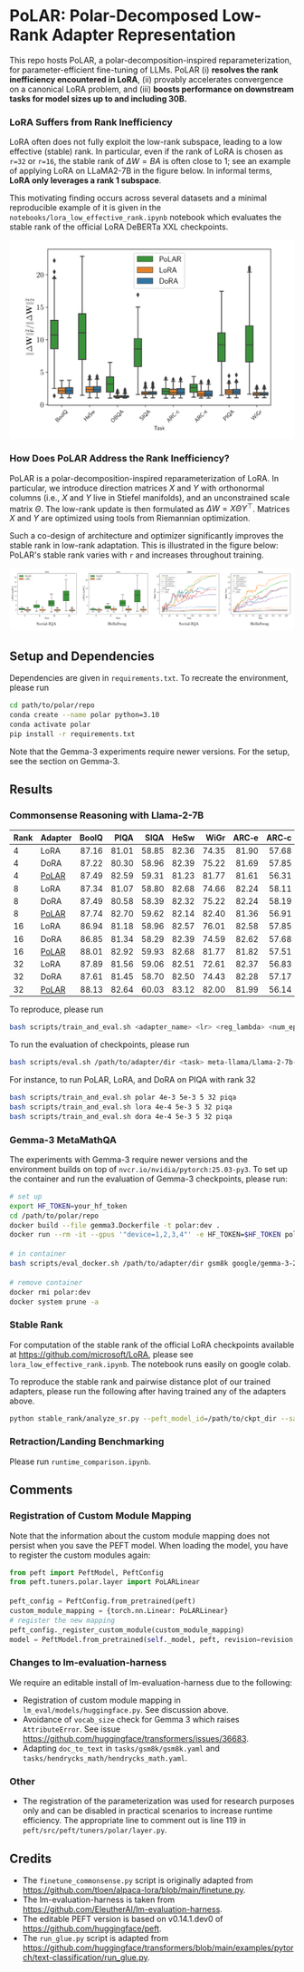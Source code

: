 # PoLAR: Polar-Decomposed Low-Rank Adapter Representation


This repo hosts PoLAR, a polar-decomposition-inspired reparameterization, for parameter-efficient fine-tuning of LLMs. PoLAR (i) **resolves the rank inefficiency encountered in LoRA**, (ii) provably accelerates convergence on a canonical LoRA problem, and (iii) **boosts performance on downstream tasks for model sizes up to and including 30B.**

### LoRA Suffers from Rank Inefficiency

LoRA often does not fully exploit the low-rank subspace, leading to a low effective (stable) rank. In particular, even if the rank of LoRA is chosen as `r=32` or `r=16`, the stable rank of $\Delta W = BA$ is often close to 1; see an example of applying LoRA on LLaMA2-7B in the figure below. In informal terms, **LoRA only leverages a rank 1 subspace**. 

This motivating finding occurs across several datasets and a minimal reproducible example of it is given in the `notebooks/lora_low_effective_rank.ipynb` notebook which evaluates the stable rank of the official LoRA DeBERTa XXL checkpoints.

![Low Directional Diversity](assets/low-sr.svg)

### How Does PoLAR Address the Rank Inefficiency?

PoLAR is a polar-decomposition-inspired reparameterization of LoRA. In particular, we introduce direction matrices $X$ and $Y$ with orthonormal columns (i.e., $X$ and $Y$ live in Stiefel manifolds), and an unconstrained scale matrix $\Theta$. The low-rank
update is then formulated as $\Delta W = X \Theta Y^\top$. Matrices $X$ and $Y$ are optimized 
using tools from Riemannian optimization. 

Such a co-design of architecture and optimizer significantly improves the stable rank in low-rank adaptation. This is illustrated in the figure below: PoLAR's stable rank varies with `r` and increases throughout training.

![Low Directional Diversity](assets/sr-evolution.svg)

## Setup and Dependencies

Dependencies are given in `requirements.txt`. To recreate the environment, please run
```sh
cd path/to/polar/repo
conda create --name polar python=3.10
conda activate polar
pip install -r requirements.txt
```
Note that the Gemma-3 experiments require newer versions. For the setup, see the section on Gemma-3.

## Results


### Commonsense Reasoning with Llama-2-7B


| Rank | Adapter | BoolQ | PIQA | SIQA | HeSw | WiGr | ARC‑e | ARC‑c | OBQA | Avg. |
|------|---------|------:|-----:|-----:|-----:|-----:|------:|------:|-----:|---------:|
| 4  | LoRA          | 87.16 | 81.01 | 58.85 | 82.36 | 74.35 | 81.90 | 57.68 | 56.80 | 72.51 |
| 4  | DoRA          | 87.22 | 80.30 | 58.96 | 82.39 | 75.22 | 81.69 | 57.85 | 56.80 | 72.55 |
| 4  | [PoLAR](https://github.com/kcc-lion/polar/releases/download/llama-2-7b/polar_rank4.zip)         | 87.49 | 82.59 | 59.31 | 81.23 | 81.77 | 81.61 | 56.31 | 55.80 | **73.26** |
| 8  | LoRA          | 87.34 | 81.07 | 58.80 | 82.68 | 74.66 | 82.24 | 58.11 | 55.80 | 72.59 |
| 8  | DoRA          | 87.49 | 80.58 | 58.39 | 82.32 | 75.22 | 82.24 | 58.19 | 55.60 | 72.50 |
| 8  | [PoLAR](https://github.com/kcc-lion/polar/releases/download/llama-2-7b/polar_rank8.zip)         | 87.74 | 82.70 | 59.62 | 82.14 | 82.40 | 81.36 | 56.91 | 55.20 | **73.51** |
| 16 | LoRA          | 86.94 | 81.18 | 58.96 | 82.57 | 76.01 | 82.58 | 57.85 | 56.00 | 72.76 |
| 16 | DoRA          | 86.85 | 81.34 | 58.29 | 82.39 | 74.59 | 82.62 | 57.68 | 55.40 | 72.39 |
| 16 | [PoLAR](https://github.com/kcc-lion/polar/releases/download/llama-2-7b/polar_rank16.zip)         | 88.01 | 82.92 | 59.93 | 82.68 | 81.77 | 81.82 | 57.51 | 57.40 | **74.00** |
| 32 | LoRA          | 87.89 | 81.56 | 59.06 | 82.51 | 72.61 | 82.37 | 56.83 | 54.60 | 72.18 |
| 32 | DoRA          | 87.61 | 81.45 | 58.70 | 82.50 | 74.43 | 82.28 | 57.17 | 55.60 | 72.47 |
| 32 | [PoLAR](https://github.com/kcc-lion/polar/releases/download/llama-2-7b/polar_rank32.zip)         | 88.13 | 82.64 | 60.03 | 83.12 | 82.00 | 81.99 | 56.14 | 55.60 | **73.71** |

To reproduce, please run
```sh
bash scripts/train_and_eval.sh <adapter_name> <lr> <reg_lambda> <num_epochs> <rank> <dataset>
```
To run the evaluation of checkpoints, please run
```sh
bash scripts/eval.sh /path/to/adapter/dir <task> meta-llama/Llama-2-7b-hf
```

For instance, to run PoLAR, LoRA, and DoRA on PIQA with rank 32

```sh
bash scripts/train_and_eval.sh polar 4e-3 5e-3 5 32 piqa 
bash scripts/train_and_eval.sh lora 4e-4 5e-3 5 32 piqa 
bash scripts/train_and_eval.sh dora 4e-4 5e-3 5 32 piqa 
```

### Gemma-3 MetaMathQA

The experiments with Gemma-3 require newer versions and the environment builds on top of `nvcr.io/nvidia/pytorch:25.03-py3`. To set up the container and run the evaluation of Gemma-3 checkpoints, please run:

```sh
# set up
export HF_TOKEN=your_hf_token
cd /path/to/polar/repo
docker build --file gemma3.Dockerfile -t polar:dev .
docker run --rm -it --gpus '"device=1,2,3,4"' -e HF_TOKEN=$HF_TOKEN polar:dev

# in container
bash scripts/eval_docker.sh /path/to/adapter/dir gsm8k google/gemma-3-27b-pt

# remove container
docker rmi polar:dev
docker system prune -a
```

### Stable Rank

For computation of the stable rank of the official LoRA checkpoints available at https://github.com/microsoft/LoRA, please see `lora_low_effective_rank.ipynb`. The notebook runs easily on google colab.

To reproduce the stable rank and pairwise distance plot of our trained adapters, please run the following after having trained any of the adapters above. 

```sh
python stable_rank/analyze_sr.py --peft_model_id=/path/to/ckpt_dir --save_path=/path/to/ckpt_dir
```

### Retraction/Landing Benchmarking

Please run `runtime_comparison.ipynb`.


## Comments


### Registration of Custom Module Mapping
Note that the information about the custom module mapping does not persist when you save the PEFT model. When loading the model, you have to register the custom modules again:

```python
from peft import PeftModel, PeftConfig
from peft.tuners.polar.layer import PoLARLinear

peft_config = PeftConfig.from_pretrained(peft)
custom_module_mapping = {torch.nn.Linear: PoLARLinear}
# register the new mapping
peft_config._register_custom_module(custom_module_mapping)
model = PeftModel.from_pretrained(self._model, peft, revision=revision, config=peft_config)
```

### Changes to lm-evaluation-harness

We require an editable install of lm-evaluation-harness due to the following:

* Registration of custom module mapping in `lm_eval/models/huggingface.py`. See discussion above.
* Avoidance of `vocab_size` check for Gemma 3 which raises `AttributeError`. See issue https://github.com/huggingface/transformers/issues/36683.
* Adapting `doc_to_text` in `tasks/gsm8k/gsm8k.yaml` and `tasks/hendrycks_math/hendrycks_math.yaml`.


### Other
* The registration of the parameterization was used for research purposes only and can be disabled in practical scenarios to increase runtime efficiency. The appropriate line to comment out is line 119 in `peft/src/peft/tuners/polar/layer.py`.

## Credits

* The `finetune_commonsense.py` script is originally adapted from https://github.com/tloen/alpaca-lora/blob/main/finetune.py.
* The lm-evaluation-harness is taken from https://github.com/EleutherAI/lm-evaluation-harness.
* The editable PEFT version is based on v0.14.1.dev0 of https://github.com/huggingface/peft.
* The `run_glue.py` script is adapted from https://github.com/huggingface/transformers/blob/main/examples/pytorch/text-classification/run_glue.py.
